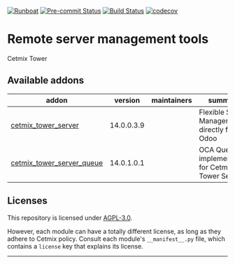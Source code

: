 
<!-- /!\ Non OCA Context : Set here the badge of your runbot / runboat instance. -->
[![Runboat](https://img.shields.io/badge/runboat-Try%20me-875A7B.png)](https://runboat.cetmix.com/webui/builds.html?repo=cetmix/cetmix-tower&target_branch=14.0)
[![Pre-commit Status](https://github.com/cetmix/cetmix-tower/actions/workflows/pre-commit.yml/badge.svg?branch=14.0)](https://github.com/cetmix/cetmix-tower/actions/workflows/pre-commit.yml?query=branch%3A14.0)
[![Build Status](https://github.com/cetmix/cetmix-tower/actions/workflows/test.yml/badge.svg?branch=14.0)](https://github.com/cetmix/cetmix-tower/actions/workflows/test.yml?query=branch%3A14.0)
[![codecov](https://codecov.io/gh/cetmix/cetmix-tower/branch/14.0/graph/badge.svg)](https://codecov.io/gh/cetmix/cetmix-tower)
<!-- /!\ Non OCA Context : Set here the badge of your translation instance. -->

<!-- /!\ do not modify above this line -->

# Remote server management tools

Cetmix Tower

<!-- /!\ do not modify below this line -->

<!-- prettier-ignore-start -->

[//]: # (addons)

Available addons
----------------
addon | version | maintainers | summary
--- | --- | --- | ---
[cetmix_tower_server](cetmix_tower_server/) | 14.0.0.3.9 |  | Flexible Server Management directly from Odoo
[cetmix_tower_server_queue](cetmix_tower_server_queue/) | 14.0.1.0.1 |  | OCA Queue implementation for Cetmix Tower Server

[//]: # (end addons)

<!-- prettier-ignore-end -->

## Licenses

This repository is licensed under [AGPL-3.0](LICENSE).

However, each module can have a totally different license, as long as they adhere to Cetmix
policy. Consult each module's `__manifest__.py` file, which contains a `license` key
that explains its license.

----
<!-- /!\ Non OCA Context : Set here the full description of your organization. -->
